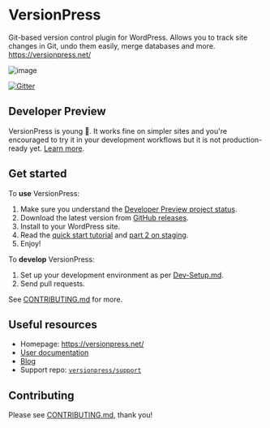 # VersionPress

Git-based version control plugin for WordPress. Allows you to track site changes in Git, undo them easily, merge databases and more. <https://versionpress.net/>

![image](https://user-images.githubusercontent.com/101152/27992357-15600e14-6493-11e7-8e19-1e85c858a1b8.png)

[![Gitter](https://img.shields.io/gitter/room/nwjs/nw.js.svg)](https://gitter.im/versionpress/versionpress)


## Developer Preview

VersionPress is young 🐣. It works fine on simpler sites and you're encouraged to try it in your development workflows but it is not production-ready yet. [Learn more](https://docs.versionpress.net/en/getting-started/about-eap).

## Get started

To **use** VersionPress:

1. Make sure you understand the [Developer Preview project status](https://docs.versionpress.net/en/getting-started/about-eap).
2. Download the latest version from [GitHub releases](https://github.com/versionpress/versionpress/releases).
3. Install to your WordPress site.
4. Read the [quick start tutorial](https://blog.versionpress.net/2015/05/versionpress-1-0-walkthrough/) and [part 2 on staging](https://blog.versionpress.net/2015/09/versionpress-2-0-staging/).
5. Enjoy!


To **develop** VersionPress:

1. Set up your development environment as per [Dev-Setup.md](./docs/Dev-Setup.md).
2. Send pull requests.

See [CONTRIBUTING.md](./CONTRIBUTING.md) for more.


## Useful resources

- Homepage: <https://versionpress.net/> 
- [User documentation](https://docs.versionpress.net/)
- [Blog](https://blog.versionpress.net/)
- Support repo: [`versionpress/support`](https://github.com/versionpress/support)


## Contributing

Please see [CONTRIBUTING.md](./CONTRIBUTING.md), thank you!
